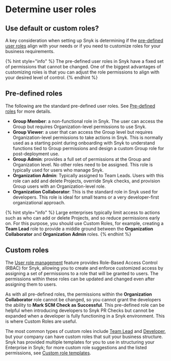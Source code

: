 # Determine user roles

## Use default or custom roles?

A key consideration when setting up Snyk is determining if the [pre-defined user roles](../../../snyk-admin/manage-permissions-and-roles/pre-defined-roles.md) align with your needs or if you need to customize roles for your business requirements.

{% hint style="info" %}
The pre-defined user roles in Snyk have a fixed set of permissions that cannot be changed. One of the biggest advantages of customizing roles is that you can adjust the role permissions to align with your desired level of control.
{% endhint %}

## Pre-defined roles

The following are the standard pre-defined user roles. See [Pre-defined roles](../../../snyk-admin/manage-permissions-and-roles/pre-defined-roles.md) for more details.

* **Group Member**: a non-functional role in Snyk. The user can access the Group but requires Organization-level permissions to use Snyk.
* **Group Viewer**: a user that can access the Group level but requires Organization-level permissions to take actions in Snyk. This is normally used as a starting point during onboarding with Snyk to understand functions tied to Group permissions and design a custom Group role for post-deployment use.
* **Group Admin**: provides a full set of permissions at the Group and Organization level. No other roles need to be assigned. This role is typically used for users who manage Snyk.
* **Organization Admin**: Typically assigned to Team Leads. Users with this role can add and delete Projects, override Snyk checks, and provision Group users with an Organization-level role.
* **Organization Collaborator**: This is the standard role in Snyk used for developers. This role is ideal for small teams or a very developer-first organizational approach.

{% hint style="info" %}
Large enterprises typically limit access to actions such as who can add or delete Projects, and so reduce permissions early on. For this purpose, you should use Custom Roles, for example, creating a **Team Lead** role to provide a middle ground between the **Organization Collaborator** and **Organization Admin** roles.
{% endhint %}

## Custom roles

The [User role management](../../../snyk-admin/manage-permissions-and-roles/user-role-management.md) feature provides Role-Based Access Control (RBAC) for Snyk, allowing you to create and enforce customized access by assigning a set of permissions to a role that will be granted to users. The permissions within these roles can be updated and changed even after assigning them to users.

As with all pre-defined roles, the permissions within the **Organization Collaborator** role cannot be changed, so you cannot grant the developers the ability to **Mark SCM Check as Successful**. This pre-defined role can be helpful when introducing developers to Snyk PR Checks but cannot be expanded when a developer is fully functioning in a Snyk environment. This is where Custom Roles are useful.

The most common types of custom roles include [Team Lead](../../../snyk-admin/manage-permissions-and-roles/custom-role-templates/team-lead-role-template.md) and [Developer](../../../snyk-admin/manage-permissions-and-roles/custom-role-templates/developer-role-template.md), but your company can have custom roles that suit your business structure. Snyk has provided multiple templates for you to use in structuring your Enterprise in Snyk; for more custom role suggestions and the listed permissions, see [Custom role templates](../../../snyk-admin/manage-permissions-and-roles/custom-role-templates/).
